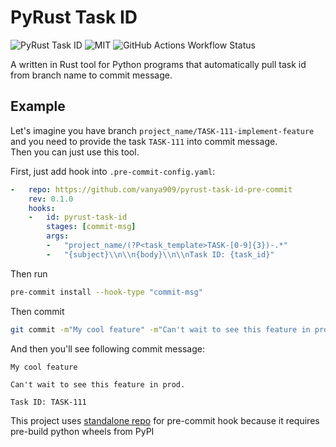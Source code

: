 # PyRust Task ID
![PyRust Task ID](https://img.shields.io/pypi/v/pyrust-task-id?label=pyrust-task-id)
![MIT](https://img.shields.io/badge/license-MIT-blue)
![GitHub Actions Workflow Status](https://img.shields.io/github/actions/workflow/status/vanya909/pyrust-task-id/.github%2Fworkflows%2FCI.yml)


A written in Rust tool for Python programs that automatically pull task id from branch name to commit message.

## Example
Let's imagine you have branch `project_name/TASK-111-implement-feature` and you need
to provide the task `TASK-111` into commit message.<br>Then you can just use this tool.

First, just add hook into `.pre-commit-config.yaml`:
```yaml
-   repo: https://github.com/vanya909/pyrust-task-id-pre-commit
    rev: 0.1.0
    hooks:
    -   id: pyrust-task-id
        stages: [commit-msg]
        args:
        -   "project_name/(?P<task_template>TASK-[0-9]{3})-.*"
        -   "{subject}\\n\\n{body}\\n\\nTask ID: {task_id}"
```

Then run
```bash
pre-commit install --hook-type "commit-msg"
```

Then commit
```bash
git commit -m"My cool feature" -m"Can't wait to see this feature in prod."
```

And then you'll see following commit message:
```
My cool feature

Can't wait to see this feature in prod.

Task ID: TASK-111
```

This project uses [standalone repo](https://github.com/vanya909/pyrust-task-id-pre-commit) for pre-commit hook because it requires pre-build python wheels from PyPI
